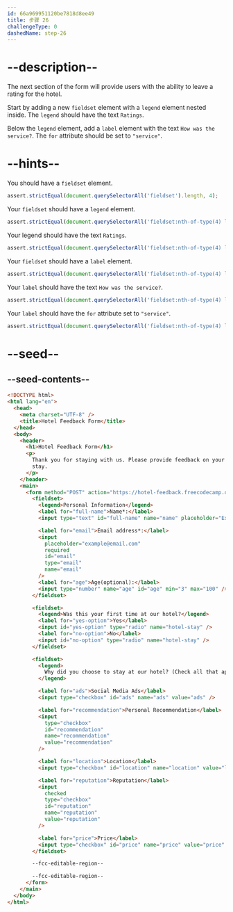 ```yaml
---
id: 66a969951120be7818d8ee49
title: 步骤 26
challengeType: 0
dashedName: step-26
---
```


# --description--

The next section of the form will provide users with the ability to leave a rating for the hotel.

Start by adding a new `fieldset` element with a `legend` element nested inside. The `legend` should have the text `Ratings`.

Below the `legend` element, add a `label` element with the text `How was the service?`. The `for` attribute should be set to `"service"`.

# --hints--

You should have a `fieldset` element.

```js
assert.strictEqual(document.querySelectorAll('fieldset').length, 4);
```

Your `fieldset` should have a `legend` element.

```js
assert.strictEqual(document.querySelectorAll('fieldset:nth-of-type(4) legend').length, 1);
```

Your legend should have the text `Ratings`.

```js
assert.strictEqual(document.querySelectorAll('fieldset:nth-of-type(4) legend')[0].textContent, 'Ratings');
```

Your `fieldset` should have a `label` element.

```js
assert.strictEqual(document.querySelectorAll('fieldset:nth-of-type(4) label').length, 1);
```

Your `label` should have the text `How was the service?`.

```js
assert.strictEqual(document.querySelectorAll('fieldset:nth-of-type(4) label')[0].textContent, 'How was the service?');
```

Your `label` should have the `for` attribute set to `"service"`.

```js
assert.strictEqual(document.querySelectorAll('fieldset:nth-of-type(4) label')[0].getAttribute('for'), 'service');
```

# --seed--

## --seed-contents--

```html
<!DOCTYPE html>
<html lang="en">
  <head>
    <meta charset="UTF-8" />
    <title>Hotel Feedback Form</title>
  </head>
  <body>
    <header>
      <h1>Hotel Feedback Form</h1>
      <p>
        Thank you for staying with us. Please provide feedback on your recent
        stay.
      </p>
    </header>
    <main>
      <form method="POST" action="https://hotel-feedback.freecodecamp.org">
        <fieldset>
          <legend>Personal Information</legend>
          <label for="full-name">Name*:</label>
          <input type="text" id="full-name" name="name" placeholder="Ex. John Doe" required>

          <label for="email">Email address*:</label>
          <input
            placeholder="example@email.com"
            required
            id="email"
            type="email"
            name="email"
          />
          <label for="age">Age(optional):</label>
          <input type="number" name="age" id="age" min="3" max="100" />
        </fieldset>

        <fieldset>
          <legend>Was this your first time at our hotel?</legend>
          <label for="yes-option">Yes</label>
          <input id="yes-option" type="radio" name="hotel-stay" />
          <label for="no-option">No</label>
          <input id="no-option" type="radio" name="hotel-stay" />
        </fieldset>

        <fieldset>
          <legend>
            Why did you choose to stay at our hotel? (Check all that apply)
          </legend>

          <label for="ads">Social Media Ads</label>
          <input type="checkbox" id="ads" name="ads" value="ads" />

          <label for="recommendation">Personal Recommendation</label>
          <input
            type="checkbox"
            id="recommendation"
            name="recommendation"
            value="recommendation"
          />

          <label for="location">Location</label>
          <input type="checkbox" id="location" name="location" value="location" />

          <label for="reputation">Reputation</label>
          <input
            checked
            type="checkbox"
            id="reputation"
            name="reputation"
            value="reputation"
          />

          <label for="price">Price</label>
          <input type="checkbox" id="price" name="price" value="price" />
        </fieldset>

        --fcc-editable-region--

        --fcc-editable-region--
      </form>
    </main>
  </body>
</html>
```
